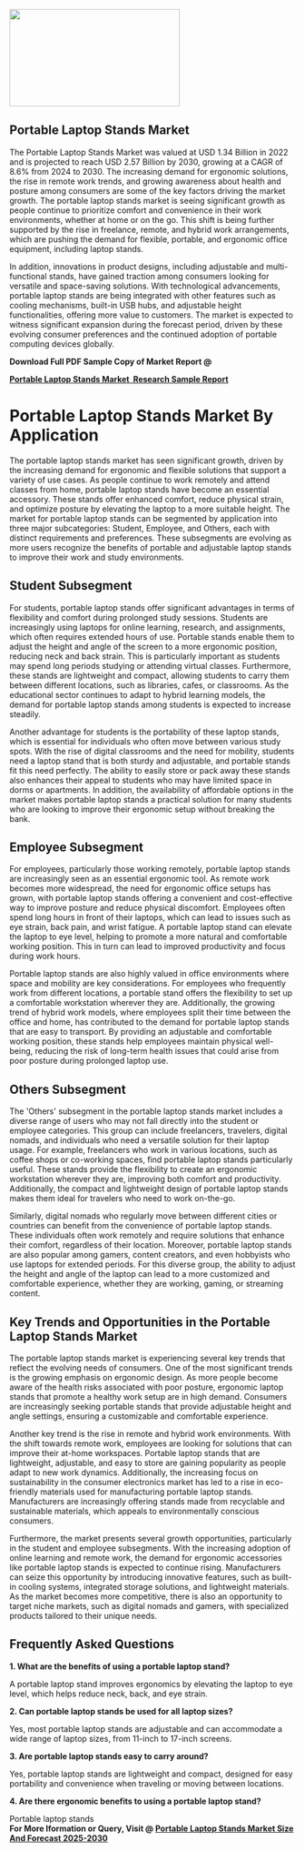 <p><img class="alignnone size-medium wp-image-20088" src="https://ffe5etoiles.com/wp-content/uploads/2024/12/MST1-300x171.png" alt="" width="300" height="171" /></p><p><p> <h2>Portable Laptop Stands Market </h2><p>The Portable Laptop Stands Market was valued at USD 1.34 Billion in 2022 and is projected to reach USD 2.57 Billion by 2030, growing at a CAGR of 8.6% from 2024 to 2030. The increasing demand for ergonomic solutions, the rise in remote work trends, and growing awareness about health and posture among consumers are some of the key factors driving the market growth. The portable laptop stands market is seeing significant growth as people continue to prioritize comfort and convenience in their work environments, whether at home or on the go. This shift is being further supported by the rise in freelance, remote, and hybrid work arrangements, which are pushing the demand for flexible, portable, and ergonomic office equipment, including laptop stands.</p><p>In addition, innovations in product designs, including adjustable and multi-functional stands, have gained traction among consumers looking for versatile and space-saving solutions. With technological advancements, portable laptop stands are being integrated with other features such as cooling mechanisms, built-in USB hubs, and adjustable height functionalities, offering more value to customers. The market is expected to witness significant expansion during the forecast period, driven by these evolving consumer preferences and the continued adoption of portable computing devices globally.</p></p><p><strong>Download Full PDF Sample Copy of Market Report @</strong></p><p><strong><a href="https://www.verifiedmarketreports.com/download-sample/?rid=352492&utm_source=Sites-google&utm_medium=265" target="_blank">Portable Laptop Stands Market &nbsp;Research Sample Report</a></strong></p><p> <h1>Portable Laptop Stands Market By Application</h1><p>The portable laptop stands market has seen significant growth, driven by the increasing demand for ergonomic and flexible solutions that support a variety of use cases. As people continue to work remotely and attend classes from home, portable laptop stands have become an essential accessory. These stands offer enhanced comfort, reduce physical strain, and optimize posture by elevating the laptop to a more suitable height. The market for portable laptop stands can be segmented by application into three major subcategories: Student, Employee, and Others, each with distinct requirements and preferences. These subsegments are evolving as more users recognize the benefits of portable and adjustable laptop stands to improve their work and study environments.</p><h2>Student Subsegment</h2><p>For students, portable laptop stands offer significant advantages in terms of flexibility and comfort during prolonged study sessions. Students are increasingly using laptops for online learning, research, and assignments, which often requires extended hours of use. Portable stands enable them to adjust the height and angle of the screen to a more ergonomic position, reducing neck and back strain. This is particularly important as students may spend long periods studying or attending virtual classes. Furthermore, these stands are lightweight and compact, allowing students to carry them between different locations, such as libraries, cafes, or classrooms. As the educational sector continues to adapt to hybrid learning models, the demand for portable laptop stands among students is expected to increase steadily.<p>Another advantage for students is the portability of these laptop stands, which is essential for individuals who often move between various study spots. With the rise of digital classrooms and the need for mobility, students need a laptop stand that is both sturdy and adjustable, and portable stands fit this need perfectly. The ability to easily store or pack away these stands also enhances their appeal to students who may have limited space in dorms or apartments. In addition, the availability of affordable options in the market makes portable laptop stands a practical solution for many students who are looking to improve their ergonomic setup without breaking the bank.</p><h2>Employee Subsegment</h2><p>For employees, particularly those working remotely, portable laptop stands are increasingly seen as an essential ergonomic tool. As remote work becomes more widespread, the need for ergonomic office setups has grown, with portable laptop stands offering a convenient and cost-effective way to improve posture and reduce physical discomfort. Employees often spend long hours in front of their laptops, which can lead to issues such as eye strain, back pain, and wrist fatigue. A portable laptop stand can elevate the laptop to eye level, helping to promote a more natural and comfortable working position. This in turn can lead to improved productivity and focus during work hours.</p><p>Portable laptop stands are also highly valued in office environments where space and mobility are key considerations. For employees who frequently work from different locations, a portable stand offers the flexibility to set up a comfortable workstation wherever they are. Additionally, the growing trend of hybrid work models, where employees split their time between the office and home, has contributed to the demand for portable laptop stands that are easy to transport. By providing an adjustable and comfortable working position, these stands help employees maintain physical well-being, reducing the risk of long-term health issues that could arise from poor posture during prolonged laptop use.</p><h2>Others Subsegment</h2><p>The 'Others' subsegment in the portable laptop stands market includes a diverse range of users who may not fall directly into the student or employee categories. This group can include freelancers, travelers, digital nomads, and individuals who need a versatile solution for their laptop usage. For example, freelancers who work in various locations, such as coffee shops or co-working spaces, find portable laptop stands particularly useful. These stands provide the flexibility to create an ergonomic workstation wherever they are, improving both comfort and productivity. Additionally, the compact and lightweight design of portable laptop stands makes them ideal for travelers who need to work on-the-go.</p><p>Similarly, digital nomads who regularly move between different cities or countries can benefit from the convenience of portable laptop stands. These individuals often work remotely and require solutions that enhance their comfort, regardless of their location. Moreover, portable laptop stands are also popular among gamers, content creators, and even hobbyists who use laptops for extended periods. For this diverse group, the ability to adjust the height and angle of the laptop can lead to a more customized and comfortable experience, whether they are working, gaming, or streaming content.</p><h2>Key Trends and Opportunities in the Portable Laptop Stands Market</h2><p>The portable laptop stands market is experiencing several key trends that reflect the evolving needs of consumers. One of the most significant trends is the growing emphasis on ergonomic design. As more people become aware of the health risks associated with poor posture, ergonomic laptop stands that promote a healthy work setup are in high demand. Consumers are increasingly seeking portable stands that provide adjustable height and angle settings, ensuring a customizable and comfortable experience.</p><p>Another key trend is the rise in remote and hybrid work environments. With the shift towards remote work, employees are looking for solutions that can improve their at-home workspaces. Portable laptop stands that are lightweight, adjustable, and easy to store are gaining popularity as people adapt to new work dynamics. Additionally, the increasing focus on sustainability in the consumer electronics market has led to a rise in eco-friendly materials used for manufacturing portable laptop stands. Manufacturers are increasingly offering stands made from recyclable and sustainable materials, which appeals to environmentally conscious consumers.</p><p>Furthermore, the market presents several growth opportunities, particularly in the student and employee subsegments. With the increasing adoption of online learning and remote work, the demand for ergonomic accessories like portable laptop stands is expected to continue rising. Manufacturers can seize this opportunity by introducing innovative features, such as built-in cooling systems, integrated storage solutions, and lightweight materials. As the market becomes more competitive, there is also an opportunity to target niche markets, such as digital nomads and gamers, with specialized products tailored to their unique needs.</p><h2>Frequently Asked Questions</h2><p><b>1. What are the benefits of using a portable laptop stand?</b></p><p>A portable laptop stand improves ergonomics by elevating the laptop to eye level, which helps reduce neck, back, and eye strain.</p><p><b>2. Can portable laptop stands be used for all laptop sizes?</b></p><p>Yes, most portable laptop stands are adjustable and can accommodate a wide range of laptop sizes, from 11-inch to 17-inch screens.</p><p><b>3. Are portable laptop stands easy to carry around?</b></p><p>Yes, portable laptop stands are lightweight and compact, designed for easy portability and convenience when traveling or moving between locations.</p><p><b>4. Are there ergonomic benefits to using a portable laptop stand?</b></p><p>Portable laptop stands <strong><br />For More Iformation or Query, Visit @ <a href="https://www.verifiedmarketreports.com/product/portable-laptop-stands-market/" target="_blank">Portable Laptop Stands Market Size And Forecast 2025-2030</a></strong></p>
